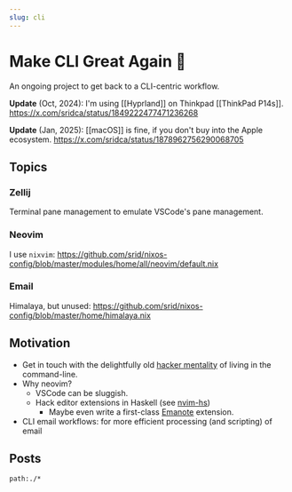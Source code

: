 ```yaml
---
slug: cli
---
```


# Make CLI Great Again 🚀

An ongoing project to get back to a CLI-centric workflow.

**Update** (Oct, 2024): I'm using [[Hyprland]] on Thinkpad [[ThinkPad P14s]]. https://x.com/sridca/status/1849222477471236268

**Update** (Jan, 2025): [[macOS]] is fine, if you don't buy into the Apple ecosystem. https://x.com/sridca/status/1878962756290068705

## Topics

### Zellij

Terminal pane management to emulate VSCode's pane management.

### Neovim

I use `nixvim`: https://github.com/srid/nixos-config/blob/master/modules/home/all/neovim/default.nix

### Email

Himalaya, but unused: https://github.com/srid/nixos-config/blob/master/home/himalaya.nix

## Motivation

- Get in touch with the delightfully old [hacker mentality](https://en.wikipedia.org/wiki/Hacker_ethic) of living in the command-line.
- Why neovim?
  - VSCode can be sluggish. 
  - Hack editor extensions in Haskell (see [nvim-hs](https://hackage.haskell.org/package/nvim-hs))
      - Maybe even write a first-class [Emanote](https://emanote.srid.ca/) extension.
- CLI email workflows: for more efficient processing (and scripting) of email

## Posts

```query {.timeline}
path:./*
```
